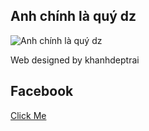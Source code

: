## Anh chính là quý dz

![Anh chính là quý dz](https://scontent.fhan2-5.fna.fbcdn.net/v/t39.30808-1/420847295_419373390545630_7392793555004083113_n.jpg?stp=dst-jpg_p100x100&_nc_cat=107&ccb=1-7&_nc_sid=5f2048&_nc_eui2=AeH03RREjyQzZTNFafZCPrMjL1q8S7EAhEIvWrxLsQCEQtBW3y0NsROhKNrzkyGf7TqOCPzONdJMRjGHs8YAx-YR&_nc_ohc=g03ud1tE5esQ7kNvgEFtUbh&_nc_ad=z-m&_nc_cid=0&_nc_ht=scontent.fhan2-5.fna&oh=00_AYBYWtKpByTnLjlFaIhZxkAAW9McclLK8FMVW8r5IyMMGw&oe=666C7EE1)

<p>Web designed by khanhdeptrai</p>

## Facebook
[Click Me](https://www.facebook.com/profile.php?id=100074189175691)

